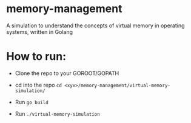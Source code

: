 # memory-management
A simulation to understand the concepts of virtual memory in operating systems, written in Golang

# How to run:
 * Clone the repo to your GOROOT/GOPATH
 
 * cd into the repo `cd <xyx>/memory-management/virtual-memory-simulation/` 
 
 * Run `go build`
 
 * Run `./virtual-memory-simulation`
